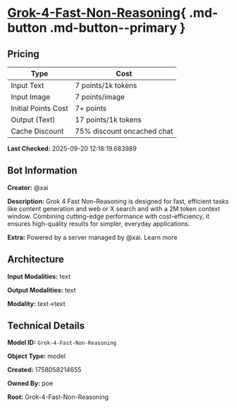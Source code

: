 # [Grok-4-Fast-Non-Reasoning](https://poe.com/Grok-4-Fast-Non-Reasoning){ .md-button .md-button--primary }

## Pricing

| Type | Cost |
|------|------|
| Input Text | 7 points/1k tokens |
| Input Image | 7 points/image |
| Initial Points Cost | 7+ points |
| Output (Text) | 17 points/1k tokens |
| Cache Discount | 75% discount oncached chat |

**Last Checked:** 2025-09-20 12:18:19.683989


## Bot Information

**Creator:** @xai

**Description:** Grok 4 Fast Non-Reasoning is designed for fast, efficient tasks like content generation and web or X search and with a 2M token context window. Combining cutting-edge performance with cost-efficiency, it ensures high-quality results for simpler, everyday applications.

**Extra:** Powered by a server managed by @xai. Learn more


## Architecture

**Input Modalities:** text

**Output Modalities:** text

**Modality:** text->text


## Technical Details

**Model ID:** `Grok-4-Fast-Non-Reasoning`

**Object Type:** model

**Created:** 1758058214655

**Owned By:** poe

**Root:** Grok-4-Fast-Non-Reasoning
